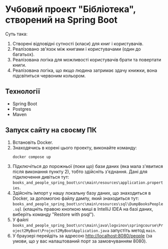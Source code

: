 ﻿<!-- -*- coding: utf-8 -*- -->

# Учбовий проект "Бібліотека", створений на Spring Boot
Суть така:
1. Створені відповідні сутності (класи) для книг і користувачів.
2. Реалізовано зв'язок між книгами і користувачами (один до багатьох).
3. Реалізована логіка для можливості користувачів брати та повертати книги.
4. Реалізована логіка, що якщо людина затримає здачу книжки, вона підсвітиться червоним кольором.

## Технології

* Spring Boot
* Postgres
* Maven

## Запуск сайту на своєму ПК

1. Встановіть Docker.
2. Знаходячись в корені цього проекту, виконайте команду:
    ```shell
    docker compose up
    ```
3. Підключіться до порожньої (поки що) бази даних (яка мала з'явитися після виконання пункту 2), тобто
   здійсніть з'єднання. Дані для підключення дивіться тут:
   `books_and_people_spring_boot\src\main\resources\application.properties`.
4. Здійсніть імпорт у нашу локальну базу даних, що знаходиться в Docker, за допомогою файлу дампу, який знаходиться тут:
   `books_and_people_spring_boot\src\main\resources\sql\DumpBooksPeople.sql` (клацніть правою кнопкою миші
   в IntelliJ IDEA на базі даних, виберіть команду "Restore with psql").
5. У файлі
   `books_and_people_spring_boot\src\main\java\logvinov\springcourse\Project2MyBoot\Project2MyBootApplication.java`
   запустіть метод `main`.
6. У браузері перейдіть за адресою [http://localhost:8080/people](http://localhost:8080/people) (за умови, що у вас
   налаштований порт за замовчуванням 8080).